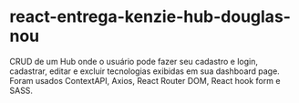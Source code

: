 # react-entrega-kenzie-hub-douglas-nou
CRUD de um Hub onde o usuário pode fazer seu cadastro e login, cadastrar, editar e excluir tecnologias exibidas em sua dashboard page. Foram usados ContextAPI, Axios, React Router DOM, React hook form e SASS. 
